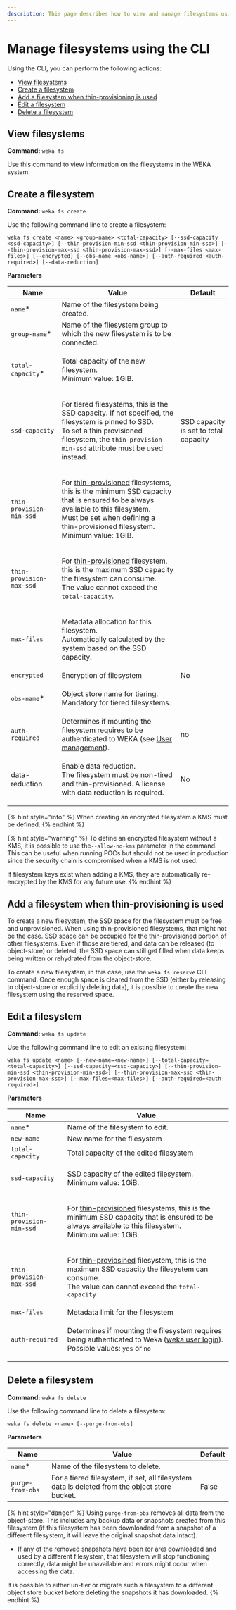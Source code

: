 ```yaml
---
description: This page describes how to view and manage filesystems using the CLI.
---
```


# Manage filesystems using the CLI

Using the CLI, you can perform the following actions:

* [View filesystems](managing-filesystems-1.md#view-filesystems)
* [Create a filesystem](managing-filesystems-1.md#add-a-filesystem)
* [Add a filesystem when thin-provisioning is used](managing-filesystems-1.md#add-a-filesystem-when-thin-provisioning-is-used)
* [Edit a filesystem](managing-filesystems-1.md#edit-a-filesystem)
* [Delete a filesystem](managing-filesystems-1.md#delete-a-filesystem)

## View filesystems

**Command:** `weka fs`

Use this command to view information on the filesystems in the WEKA system.

## Create a filesystem

**Command:** `weka fs create`

Use the following command line to create a filesystem:

`weka fs create <name> <group-name> <total-capacity> [--ssd-capacity <ssd-capacity>] [--thin-provision-min-ssd <thin-provision-min-ssd>] [--thin-provision-max-ssd <thin-provision-max-ssd>] [--max-files <max-files>] [--encrypted] [--obs-name <obs-name>] [--auth-required <auth-required>] [--data-reduction]`

**Parameters**

| Name                     | Value                                                                                                                                                                                                                                                                                  | Default                               |
| ------------------------ | -------------------------------------------------------------------------------------------------------------------------------------------------------------------------------------------------------------------------------------------------------------------------------------- | ------------------------------------- |
| `name`\*                 | Name of the filesystem being created.                                                                                                                                                                                                                                                  | ​                                     |
| `group-name`\*           | Name of the filesystem group to which the new filesystem is to be connected.                                                                                                                                                                                                           |                                       |
| `total-capacity`\*       | <p>Total capacity of the new filesystem.<br>Minimum value: 1GiB.</p>                                                                                                                                                                                                                   |                                       |
| `ssd-capacity`           | <p>For tiered filesystems, this is the SSD capacity. If not specified, the filesystem is pinned to SSD.<br>To set a thin provisioned filesystem, the <code>thin-provision-min-ssd</code> attribute must be used instead.</p>                                                           | SSD capacity is set to total capacity |
| `thin-provision-min-ssd` | <p>For <a href="../../overview/filesystems.md#thin-provisioning">thin-provisioned</a> filesystems, this is the minimum SSD capacity that is ensured to be always available to this filesystem.<br>Must be set when defining a thin-provisioned filesystem.<br>Minimum value: 1GiB.</p> |                                       |
| `thin-provision-max-ssd` | <p>For <a href="../../overview/filesystems.md#thin-provisioning">thin-provisioned</a> filesystem, this is the maximum SSD capacity the filesystem can consume.<br>The value cannot exceed the <code>total-capacity</code>.</p>                                                         |                                       |
| `max-files`              | <p>Metadata allocation for this filesystem.<br>Automatically calculated by the system based on the SSD capacity.</p>                                                                                                                                                                   |                                       |
| `encrypted`              | Encryption of filesystem                                                                                                                                                                                                                                                               | No                                    |
| `obs-name`\*             | <p>Object store name for tiering.<br>Mandatory for tiered filesystems.</p>                                                                                                                                                                                                             |                                       |
| `auth-required`          | Determines if mounting the filesystem requires to be authenticated to WEKA (see [User management](../../usage/user-management/)).                                                                                                                                                      | no                                    |
| data-reduction           | <p>Enable data reduction.<br>The filesystem must be non-tired and thin-provisioned. A license with data reduction is required.<br></p>                                                                                                                                                 | No                                    |



{% hint style="info" %}
When creating an encrypted filesystem a KMS must be defined.
{% endhint %}

{% hint style="warning" %}
To define an encrypted filesystem without a KMS, it is possible to use the`--allow-no-kms` parameter in the command. This can be useful when running POCs but should not be used in production since the security chain is compromised when a KMS is not used.

If filesystem keys exist when adding a KMS, they are automatically re-encrypted by the KMS for any future use.
{% endhint %}

## Add a filesystem when thin-provisioning is used&#x20;

To create a new filesystem, the SSD space for the filesystem must be free and unprovisioned. When using thin-provisioned filesystems, that might not be the case. SSD space can be occupied for the thin-provisioned portion of other filesystems. Even if those are tiered, and data can be released (to object-store) or deleted, the SSD space can still get filled when data keeps being written or rehydrated from the object-store.

To create a new filesystem, in this case, use the `weka fs reserve` CLI command. Once enough space is cleared from the SSD (either by releasing to object-store or explicitly deleting data), it is possible to create the new filesystem using the reserved space.

## Edit a filesystem

**Command:** `weka fs update`

Use the following command line to edit an existing filesystem:

`weka fs update <name> [--new-name=<new-name>] [--total-capacity=<total-capacity>] [--ssd-capacity=<ssd-capacity>] [--thin-provision-min-ssd <thin-provision-min-ssd>] [--thin-provision-max-ssd <thin-provision-max-ssd>] [--max-files=<max-files>] [--auth-required=<auth-required>]`

**Parameters**

| Name                     | Value                                                                                                                                                                                                                             |
| ------------------------ | --------------------------------------------------------------------------------------------------------------------------------------------------------------------------------------------------------------------------------- |
| `name`\*                 | Name of the filesystem to edit.                                                                                                                                                                                                   |
| `new-name`               | New name for the filesystem                                                                                                                                                                                                       |
| `total-capacity`         | Total capacity of the edited filesystem                                                                                                                                                                                           |
| `ssd-capacity`           | <p>SSD capacity of the edited filesystem.<br>Minimum value: 1GiB.</p>                                                                                                                                                             |
| `thin-provision-min-ssd` | <p>For <a href="../../overview/filesystems.md#thin-provisioning">thin-provisioned</a> filesystems, this is the minimum SSD capacity that is ensured to be always available to this filesystem.<br>Minimum value: 1GiB.</p>        |
| `thin-provision-max-ssd` | <p>For <a href="../../overview/filesystems.md#thin-provisioning">thin-proviosined</a> filesystem, this is the maximum SSD capacity the filesystem can consume.<br>The value can cannot exceed the <code>total-capacity</code></p> |
| `max-files`              | Metadata limit for the filesystem                                                                                                                                                                                                 |
| `auth-required`          | <p>Determines if mounting the filesystem requires being authenticated to Weka (<a href="../../usage/user-management/#user-log-in">weka user login</a>).<br>Possible values: <code>yes</code> or <code>no</code></p>               |

## Delete a filesystem

**Command:** `weka fs delete`

Use the following command line to delete a filesystem:

`weka fs delete <name> [--purge-from-obs]`

**Parameters**

| Name             | Value                                                                                         | Default |
| ---------------- | --------------------------------------------------------------------------------------------- | ------- |
| `name`\*         | Name of the filesystem to delete.                                                             |         |
| `purge-from-obs` | For a tiered filesystem, if set, all filesystem data is deleted from the object store bucket. | False   |

{% hint style="danger" %}
Using `purge-from-obs` removes all data from the object-store. This includes any backup data or snapshots created from this filesystem (if this filesystem has been downloaded from a snapshot of a different filesystem, it will leave the original snapshot data intact).

* If any of the removed snapshots have been (or are) downloaded and used by a different filesystem, that filesystem will stop functioning correctly, data might be unavailable and errors might occur when accessing the data.

It is possible to either un-tier or migrate such a filesystem to a different object store bucket before deleting the snapshots it has downloaded.
{% endhint %}
